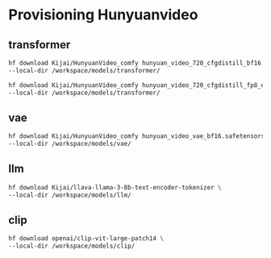 # Provisioning Hunyuanvideo

## transformer

```bash
hf download Kijai/HunyuanVideo_comfy hunyuan_video_720_cfgdistill_bf16.safetensors \
--local-dir /workspace/models/transformer/
```

```bash
hf download Kijai/HunyuanVideo_comfy hunyuan_video_720_cfgdistill_fp8_e4m3fn.safetensors \
--local-dir /workspace/models/transformer/
```

## vae

```bash
hf download Kijai/HunyuanVideo_comfy hunyuan_video_vae_bf16.safetensors \
--local-dir /workspace/models/vae/
```

## llm

```bash
hf download Kijai/llava-llama-3-8b-text-encoder-tokenizer \
--local-dir /workspace/models/llm/
```

## clip

```bash
hf download openai/clip-vit-large-patch14 \
--local-dir /workspace/models/clip/
```

